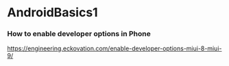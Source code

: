 # AndroidBasics1


<h3>How to enable developer options in Phone</h3>

https://engineering.eckovation.com/enable-developer-options-miui-8-miui-9/
